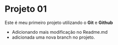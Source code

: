 # Projeto 01

Este é meu primeiro projeto utilizando o **Git** e **Github**

- Adicionando mais modificação no Readme.md 
- adicionada uma nova branch no projeto.